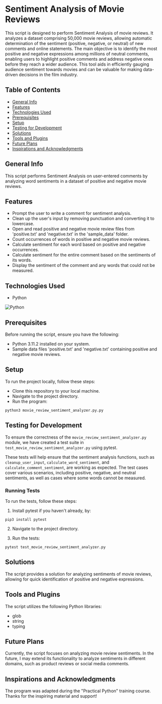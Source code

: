 # Sentiment Analysis of Movie Reviews

This script is designed to perform Sentiment Analysis of movie reviews. It analyzes a dataset comprising 50,000 movie reviews, allowing automatic determination of the sentiment (positive, negative, or neutral) of new comments and online statements. The main objective is to identify the most positive and negative expressions among millions of neutral comments, enabling users to highlight positive comments and address negative ones before they reach a wider audience. This tool aids in efficiently gauging audience sentiment towards movies and can be valuable for making data-driven decisions in the film industry.

## Table of Contents
* [General Info](#general-info)
* [Features](#features)
* [Technologies Used](#technologies-used)
* [Prerequisites](#prerequisites)
* [Setup](#setup)
* [Testing for Development](#testing-for-velopment)
* [Solutions](#solutions)
* [Tools and Plugins](#tools-and-plugins)
* [Future Plans](#future-plans)
* [Inspirations and Acknowledgments](#inspirations-and-acknowledgments)

## General Info
This script performs Sentiment Analysis on user-entered comments by analyzing word sentiments in a dataset of positive and negative movie reviews.

## Features
* Prompt the user to write a comment for sentiment analysis.
* Clean up the user's input by removing punctuation and converting it to lowercase.
* Open and read positive and negative movie review files from 'positive.txt' and 'negative.txt' in the 'sample_data' folder.
* Count occurrences of words in positive and negative movie reviews.
* Calculate sentiment for each word based on positive and negative occurrences.
* Calculate sentiment for the entire comment based on the sentiments of its words.
* Display the sentiment of the comment and any words that could not be measured.

## Technologies Used
* Python

![Python](https://img.shields.io/badge/python-3670A0?style=for-the-badge&logo=python&logoColor=ffdd54)

## Prerequisites
Before running the script, ensure you have the following:
* Python 3.11.2 installed on your system.
* Sample data files 'positive.txt' and 'negative.txt' containing positive and negative movie reviews.

## Setup
To run the project locally, follow these steps:

- Clone this repository to your local machine.
- Navigate to the project directory.
- Run the program:
```
python3 movie_review_sentiment_analyzer.py.py
```

## Testing for Development
To ensure the correctness of the `movie_review_sentiment_analyzer.py` module, we have created a test suite in `test_movie_review_sentiment_analyzer.py` using pytest.

These tests will help ensure that the sentiment analysis functions, such as `cleanup_user_input`, `calculate_word_sentiment`, and `calculate_comment_sentiment`, are working as expected. The test cases cover various scenarios, including positive, negative, and neutral sentiments, as well as cases where some words cannot be measured.

### Running Tests
To run the tests, follow these steps:

1. Install pytest if you haven't already, by:
``` 
pip3 install pytest
```
2. Navigate to the project directory.

3. Run the tests:
```
pytest test_movie_review_sentiment_analyzer.py
```

## Solutions
The script provides a solution for analyzing sentiments of movie reviews, allowing for quick identification of positive and negative expressions.

## Tools and Plugins
The script utilizes the following Python libraries:
* glob
* string
* typing

## Future Plans
Currently, the script focuses on analyzing movie review sentiments. In the future, I may extend its functionality to analyze sentiments in different domains, such as product reviews or social media comments.

## Inspirations and Acknowledgments
The program was adapted during the "Practical Python" training course. Thanks for the inspiring material and support!
